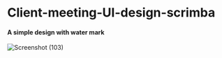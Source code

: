 # Client-meeting-UI-design-scrimba
#### A simple design with water mark

![Screenshot (103)](https://user-images.githubusercontent.com/85759426/145313294-6e0bb0f1-4950-495c-a257-2e038f69c2ab.png)
